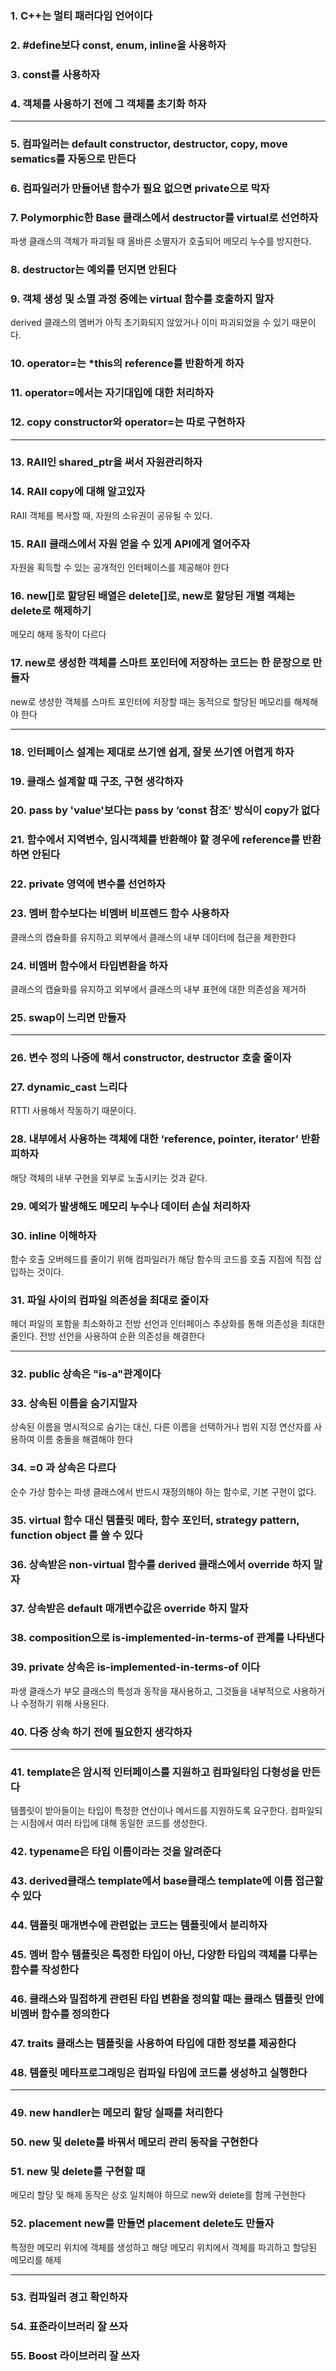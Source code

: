### 1. C++는 멀티 패러다임 언어이다

### 2. #define보다 const, enum, inline을 사용하자

### 3. const를 사용하자

### 4. 객체를 사용하기 전에 그 객체를 초기화 하자

---

### 5. 컴파일러는 default constructor, destructor, copy, move sematics를 자동으로 만든다

### 6. 컴파일러가 만들어낸 함수가 필요 없으면 private으로 막자

### 7. Polymorphic한 Base 클래스에서 destructor를 virtual로 선언하자

파생 클래스의 객체가 파괴될 때 올바른 소멸자가 호출되어 메모리 누수를 방지한다. 

### 8. destructor는 예외를 던지면 안된다

### 9. 객체 생성 및 소멸 과정 중에는 virtual 함수를 호출하지 말자

derived 클래스의 멤버가 아직 초기화되지 않았거나 이미 파괴되었을 수 있기 때문이다.

### 10. operator=는 *this의 reference를 반환하게 하자

### 11. operator=에서는 자기대입에 대한 처리하자

### 12. copy constructor와 operator=는 따로 구현하자

---

### 13. RAII인 shared_ptr을 써서 자원관리하자

### 14. RAII copy에 대해 알고있자

RAII 객체를 복사할 때, 자원의 소유권이 공유될 수 있다.

### 15. RAII 클래스에서 자원 얻을 수 있게 API에게 열어주자

자원을 획득할 수 있는 공개적인 인터페이스를 제공해야 한다

### 16. new[]로 할당된 배열은 delete[]로, new로 할당된 개별 객체는 delete로 해제하기

메모리 해제 동작이 다르다

### 17. new로 생성한 객체를 스마트 포인터에 저장하는 코드는 한 문장으로 만들자

new로 생성한 객체를 스마트 포인터에 저장할 때는 동적으로 할당된 메모리를 해제해야 한다

---

### 18. 인터페이스 설계는 제대로 쓰기엔 쉽게, 잘못 쓰기엔 어렵게 하자

### 19. 클래스 설계할 때 구조, 구현 생각하자

### 20. pass by 'value'보다는 pass by ‘const 참조’ 방식이 copy가 없다

### 21. 함수에서 지역변수, 임시객체를 반환해야 할 경우에 reference를 반환하면 안된다

### 22. private 영역에 변수를 선언하자

### 23. 멤버 함수보다는 비멤버 비프렌드 함수 사용하자

클래스의 캡슐화를 유지하고 외부에서 클래스의 내부 데이터에 접근을 제한한다

### 24. 비멤버 함수에서 타입변환을 하자

클래스의 캡슐화를 유지하고 외부에서 클래스의 내부 표현에 대한 의존성을 제거하

### 25. swap이 느리면 만들자

---

### 26. 변수 정의 나중에 해서 constructor, destructor 호출 줄이자

### 27. dynamic_cast 느리다

RTTI 사용해서 작동하기 때문이다. 

### 28. 내부에서 사용하는 객체에 대한 ‘reference, pointer, iterator’ 반환 피하자

해당 객체의 내부 구현을 외부로 노출시키는 것과 같다. 

### 29. 예외가 발생해도 메모리 누수나 데이터 손실 처리하자

### 30. inline 이해하자

함수 호출 오버헤드를 줄이기 위해 컴파일러가 해당 함수의 코드를 호출 지점에 직접 삽입하는 것이다. 

### 31. 파일 사이의 컴파일 의존성을 최대로 줄이자

헤더 파일의 포함을 최소화하고 전방 선언과 인터페이스 추상화를 통해 의존성을 최대한 줄인다. 전방 선언을 사용하여 순환 의존성을 해결한다 

---

### 32. public 상속은 "is-a"관계이다

### 33. 상속된 이름을 숨기지말자

상속된 이름을 명시적으로 숨기는 대신, 다른 이름을 선택하거나 범위 지정 연산자를 사용하여 이름 충돌을 해결해야 한다 

### 34. =0 과 상속은 다르다

순수 가상 함수는 파생 클래스에서 반드시 재정의해야 하는 함수로, 기본 구현이 없다. 

### 35. virtual 함수 대신 템플릿 메타, 함수 포인터, strategy pattern, function object 를 쓸 수 있다

### 36. 상속받은 non-virtual 함수를 derived 클래스에서 override 하지 말자

### 37. 상속받은 default 매개변수값은 override 하지 말자

### 38. composition으로 is-implemented-in-terms-of 관계를 나타낸다

### 39. private 상속은 **is-implemented-in-terms-of 이다**

파생 클래스가 부모 클래스의 특성과 동작을 재사용하고, 그것들을 내부적으로 사용하거나 수정하기 위해 사용된다. 

### 40. 다중 상속 하기 전에 필요한지 생각하자

---

### 41. template은 암시적 인터페이스를 지원하고 컴파일타임 다형성을 만든다

템플릿이 받아들이는 타입이 특정한 연산이나 메서드를 지원하도록 요구한다. 컴파일되는 시점에서 여러 타입에 대해 동일한 코드를 생성한다. 

### 42. typename은 **타입 이름이라는 것을 알려준다**

### 43. derived클래스 template에서 base클래스 template에 이름 접근할 수 있다

### 44. 템플릿 매개변수에 관련없는 코드는 템플릿에서 분리하자

### 45. 멤버 함수 템플릿은 특정한 타입이 아닌, 다양한 타입의 객체를 다루는 함수를 작성한다

### 46. 클래스와 밀접하게 관련된 타입 변환을 정의할 때는 클래스 템플릿 안에 비멤버 함수를 정의한다

### 47. traits 클래스는 템플릿을 사용하여 타입에 대한 정보를 제공한다

### 48. 템플릿 메타프로그래밍은 컴파일 타임에 코드를 생성하고 실행한다

---

### 49. new handler는 메모리 할당 실패를 처리한다

### 50. new 및 delete를 바꿔서 메모리 관리 동작을 구현한다

### 51. new 및 delete를 구현할 때

메모리 할당 및 해제 동작은 상호 일치해야 하므로 new와 delete를 함께 구현한다

### 52. **placement** new를 만들면 **placement** delete도 만들자

특정한 메모리 위치에 객체를 생성하고 해당 메모리 위치에서 객체를 파괴하고 할당된 메모리를 해제

---

### 53. 컴파일러 경고 확인하자

### 54. 표준라이브러리 잘 쓰자

### 55. Boost 라이브러리 잘 쓰자